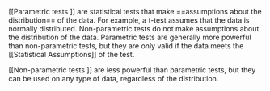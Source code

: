 
[[Parametric tests ]] are statistical tests that make ==assumptions about the distribution== of the data. For example, a t-test assumes that the data is normally distributed. Non-parametric tests do not make assumptions about the distribution of the data. Parametric tests are generally more powerful than non-parametric tests, but they are only valid if the data meets the [[Statistical Assumptions]] of the test.

[[Non-parametric tests ]] are less powerful than parametric tests, but they can be used on any type of data, regardless of the distribution.
